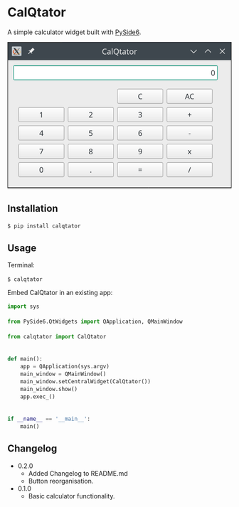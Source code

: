 # CalQtator
A simple calculator widget built with [PySide6](https://wiki.qt.io/Qt_for_Python).

![](https://raw.githubusercontent.com/chrisimcevoy/calqtator/main/calqtator.png)

## Installation

`$ pip install calqtator`

## Usage

Terminal:

`$ calqtator`

Embed CalQtator in an existing app:

```python
import sys

from PySide6.QtWidgets import QApplication, QMainWindow

from calqtator import CalQtator


def main():
    app = QApplication(sys.argv)
    main_window = QMainWindow()
    main_window.setCentralWidget(CalQtator())
    main_window.show()
    app.exec_()


if __name__ == '__main__':
    main()
```

## Changelog

- 0.2.0
    - Added Changelog to README.md
    - Button reorganisation.
- 0.1.0
    - Basic calculator functionality.
